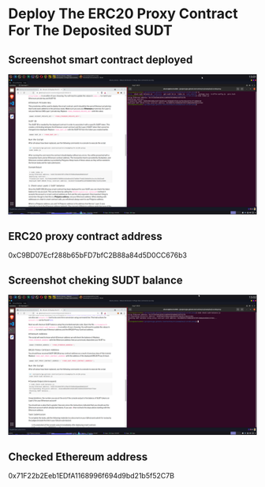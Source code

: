 # Deploy The ERC20 Proxy Contract For The Deposited SUDT

## Screenshot smart contract deployed
![screenshot deploy smart contract](screenshot-deploy-smart-contract.png)

## ERC20 proxy contract address
0xC9BD07Ecf288b65bFD7bfC2B88a84d5D0CC676b3

## Screenshot cheking SUDT balance
![screenshot check balance](screenshot-check-balance.png)

## Checked Ethereum address
0x71F22b2Eeb1EDfA1168996f694d9bd21b5f52C7B
